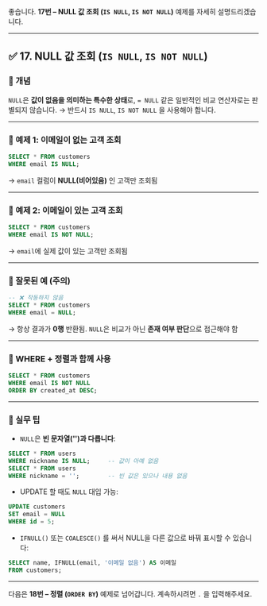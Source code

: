 좋습니다.
**17번 – NULL 값 조회 (`IS NULL`, `IS NOT NULL`)** 예제를 자세히 설명드리겠습니다.

---

## ✅ 17. NULL 값 조회 (`IS NULL`, `IS NOT NULL`)

### 📌 개념

`NULL`은 **값이 없음을 의미하는 특수한 상태**로,
`= NULL` 같은 일반적인 비교 연산자로는 판별되지 않습니다.
→ 반드시 `IS NULL`, `IS NOT NULL` 을 사용해야 합니다.

---

### 📄 예제 1: 이메일이 없는 고객 조회

```sql
SELECT * FROM customers
WHERE email IS NULL;
```

→ `email` 컬럼이 **NULL(비어있음)** 인 고객만 조회됨

---

### 📄 예제 2: 이메일이 있는 고객 조회

```sql
SELECT * FROM customers
WHERE email IS NOT NULL;
```

→ `email`에 실제 값이 있는 고객만 조회됨

---

### 📄 잘못된 예 (주의)

```sql
-- ❌ 작동하지 않음
SELECT * FROM customers
WHERE email = NULL;
```

→ 항상 결과가 **0행** 반환됨. `NULL`은 비교가 아닌 **존재 여부 판단**으로 접근해야 함

---

### 📘 WHERE + 정렬과 함께 사용

```sql
SELECT * FROM customers
WHERE email IS NOT NULL
ORDER BY created_at DESC;
```

---

### 🧠 실무 팁

* `NULL`은 **빈 문자열('')과 다릅니다**:

```sql
SELECT * FROM users
WHERE nickname IS NULL;     -- 값이 아예 없음
SELECT * FROM users
WHERE nickname = '';        -- 빈 값은 있으나 내용 없음
```

* UPDATE 할 때도 `NULL` 대입 가능:

```sql
UPDATE customers
SET email = NULL
WHERE id = 5;
```

* `IFNULL()` 또는 `COALESCE()` 를 써서 NULL을 다른 값으로 바꿔 표시할 수 있습니다:

```sql
SELECT name, IFNULL(email, '이메일 없음') AS 이메일
FROM customers;
```

---

다음은 **18번 – 정렬 (`ORDER BY`)** 예제로 넘어갑니다.
계속하시려면 `.` 을 입력해주세요.
